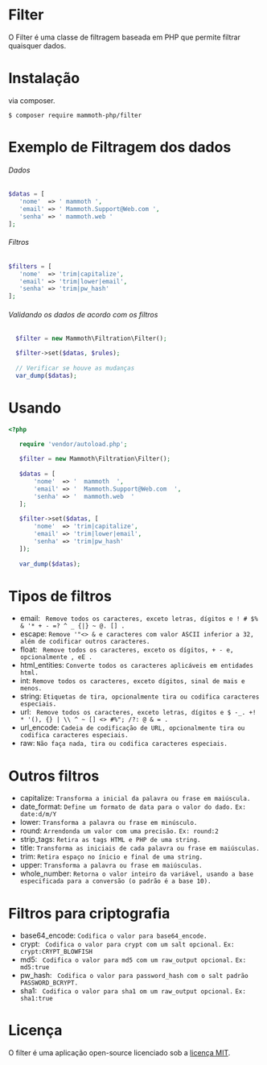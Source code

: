 # Filter

O Filter é uma classe de filtragem baseada em PHP que permite filtrar quaisquer dados.

# Instalação

via composer.

```
$ composer require mammoth-php/filter
``` 

# Exemplo de Filtragem dos dados

###### Dados

``` php
$datas = [
   'nome'  => ' mammoth ',
   'email' => ' Mammoth.Support@Web.com ',
   'senha' => ' mammoth.web '
];
```

###### Filtros

``` php
$filters = [
   'nome'  => 'trim|capitalize',
   'email' => 'trim|lower|email',
   'senha' => 'trim|pw_hash'
];
 ```
 
 ###### Validando os dados de acordo com os filtros
 
 ``` php
   $filter = new Mammoth\Filtration\Filter();

   $filter->set($datas, $rules);
   
   // Verificar se houve as mudanças
   var_dump($datas);
 ```
 
 # Usando
 
 ``` php
 <?php
 
    require 'vendor/autoload.php';
    
    $filter = new Mammoth\Filtration\Filter();
    
    $datas = [
        'nome'  => '  mammoth  ',
        'email' => '  Mammoth.Support@Web.com  ',
        'senha' => '  mammoth.web  '
    ];
    
    $filter->set($datas, [
        'nome'  => 'trim|capitalize',
        'email' => 'trim|lower|email',
        'senha' => 'trim|pw_hash'
    ]);
    
    var_dump($datas);
```

# Tipos de filtros

* email:          ` Remove todos os caracteres, exceto letras, dígitos e ! # $% & '* + - =? ^ _ {|} ~ @. [] .` 
* escape:         ` Remove '"<> & e caracteres com valor ASCII inferior a 32, além de codificar outros caracteres. `
* float:          ` Remove todos os caracteres, exceto os dígitos, + - e, opcionalmente , eE .`  
* html_entities:  ` Converte todos os caracteres aplicáveis em entidades html. `
* int:            ` Remove todos os caracteres, exceto dígitos, sinal de mais e menos. `
* string:         ` Etiquetas de tira, opcionalmente tira ou codifica caracteres especiais. ` 
* url:            ` Remove todos os caracteres, exceto letras, dígitos e $ -_. +! * '(), {} | \\ ^ ~ [] <> #%"; /?: @ & = .`  
* url_encode:     ` Cadeia de codificação de URL, opcionalmente tira ou codifica caracteres especiais. `
* raw:            ` Não faça nada, tira ou codifica caracteres especiais. `

# Outros filtros

* capitalize:     ` Transforma a inicial da palavra ou frase em maiúscula. `                         
* date_format:    ` Define um formato de data para o valor do dado. ` `Ex: date:d/m/Y `     
* lower:          ` Transforma a palavra ou frase em minúsculo. `    
* round:          ` Arrendonda um valor com uma precisão. `  `Ex: round:2  `  
* strip_tags:     ` Retira as tags HTML e PHP de uma string.  `           
* title:          ` Transforma as iniciais de cada palavra ou frase em maiúsculas. `
* trim:           ` Retira espaço no ínicio e final de uma string. `
* upper:          ` Transforma a palavra ou frase em maiúsculas. `
* whole_number:   ` Retorna o valor inteiro da variável, usando a base especificada para a conversão (o padrão é a base 10). `

# Filtros para criptografia

* base64_encode:  ` Codifica o valor para base64_encode. `
* crypt:          ` Codifica o valor para crypt com um salt opcional.` `Ex: crypt:CRYPT_BLOWFISH `
* md5:            ` Codifica o valor para md5 com um raw_output opcional.` `Ex: md5:true `
* pw_hash:        ` Codifica o valor para password_hash com o salt padrão PASSWORD_BCRYPT.`
* sha1:           ` Codifica o valor para sha1 om um raw_output opcional.` `Ex: sha1:true `

# Licença

O filter é uma aplicação open-source licenciado sob a [licença MIT](https://opensource.org/licenses/MIT).
